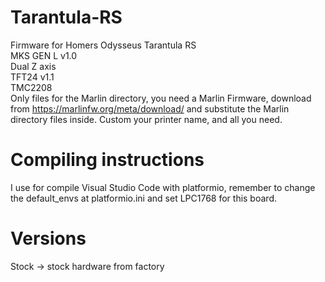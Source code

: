 # Tarantula-RS
Firmware for Homers Odysseus Tarantula RS  
MKS GEN L v1.0  
Dual Z axis  
TFT24 v1.1  
TMC2208  
Only files for the Marlin directory, you need a Marlin Firmware, download from https://marlinfw.org/meta/download/ and substitute the Marlin directory files inside. Custom your printer name, and all you need.  
  
# Compiling instructions  
I use for compile Visual Studio Code with platformio, remember to change the default_envs at platformio.ini and set LPC1768 for this board.  
  
# Versions 
Stock -> stock hardware from factory  
